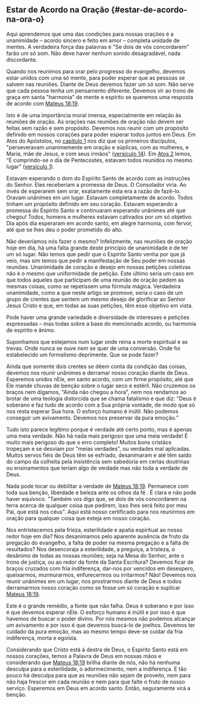 ## Estar de Acordo na Oração {#estar-de-acordo-na-ora-o}

Aqui aprendemos que uma das condições para nossas orações é a unanimidade – acordo sincero e feito em amor – completa unidade de mentes. A verdadeira força das palavras é &quot;Se dois de vós concordarem&quot; farão um só som. Não deve haver nenhum sonido desagradável, nada discordante.

Quando nos reunimos para orar pelo progresso do evangelho, devemos estar unidos com uma só mente, para poder esperar que as pessoas se salvem nas reuniões. Diante de Deus devemos fazer um só som. Não serve que cada pessoa tenha um pensamento diferente. Devemos vir ao trono de graça em santa &quot;harmonia&quot; de mente e espírito se queremos uma resposta de acordo com [Mateus 18:19](http://bibliaonline.com.br/acf/mt/18/19).

Isto é de uma importância moral imensa, especialmente em relação às reuniões de oração. As orações nas reuniões de oração não devem ser feitas sem razão e sem propósito. Devemos nos reunir com um propósito definido em nossos corações para poder esperar todos juntos em Deus. Em Atos do Apóstolos, no [capítulo 1](http://bibliaonline.com.br/acf/atos/1) nos diz que os primeiros discípulos, &quot;perseveravam unanimemente em oração e súplicas, com as mulheres, e Maria, mãe de Jesus, e com seus irmãos&quot; ([versículo 14](http://bibliaonline.com.br/acf/atos/1/14)). Em [Atos 2](http://bibliaonline.com.br/acf/atos/2/1) lemos, “E cumprindo-se o dia de Pentecostes, estavam todos reunidos no mesmo lugar” ([versículo 1](http://bibliaonline.com.br/acf/atos/2/1)).

Estavam esperando o dom do Espírito Santo de acordo com as instruções do Senhor. Eles receberiam a promessa de Deus. O Consolador viria. Ao invés de esperarem sem orar, exatamente esta era a razão de fazê-lo. Oravam unânimes em um lugar. Estavam completamente de acordo. Todos tinham um propósito definido em seu coração. Estavam esperando a promessa do Espírito Santo e continuaram esperando unânimes até que chegou! Todos, homens e mulheres estavam cativados por um só objetivo. Dia após dia esperaram em acordo santo, em alegre harmonia, com fervor, até que se lhes deu o poder prometido do alto.

Não deveríamos nós fazer o mesmo? Infelizmente, nas reuniões de oração hoje em dia, há uma falta grande deste princípio de unanimidade e de ter um só lugar. Não temos que pedir que o Espírito Santo venha por que já veio, mas sim temos que pedir a manifestação de Seu poder em nossas reuniões. Unanimidade de coração e desejo em nossas petições coletivas não é o mesmo que uniformidade de petição. Este último seria um caso em que todos aqueles que participam de uma reunião de oração pedem as mesmas coisas, como se repetissem uma fórmula mágica. Verdadeira unanimidade, como a que neste artigo se promove, seria o caso de um grupo de crentes que sentem um mesmo desejo de glorificar ao Senhor Jesus Cristo e que, em todas as suas petições, têm esse objetivo em vista.

Pode haver uma grande variedade e diversidade de interesses e petições expressadas – mas todas sobre a base do mencionado acordo, ou harmonia de espírito e ânimo.

Suponhamos que estejamos num lugar onde reina a morte espiritual e as trevas. Onde nunca se ouve nem se quer de uma conversão. Onde foi estabelecido um formalismo deprimente. Que se pode fazer?

Ainda que somente dois crentes se dêem conta da condição das coisas, devemos nos reunir unânimes e derramar nosso coração diante de Deus. Esperemos unidos nEle, em santo acordo, com um firme propósito, até que Ele mande chuvas de benção sobre o lugar seco e estéril. Não cruzemos os braços nem digamos, &quot;Ainda não chegou a hora&quot;, nem nos rendamos ao brotar de uma teologia distorcida que se chama fatalismo e que diz: “Deus é soberano e faz tudo de acordo com a Sua própria vontade, de modo que só nos resta esperar Sua hora. O esforço humano é inútil. Não podemos conseguir um avivamento. Devemos nos preservar da pura emoção.”

Tudo isto parece legítimo porque é verdade até certo ponto, mas é apenas uma meia verdade. Não há nada mais perigoso que uma meia verdade! É muito mais perigoso do que o erro completo! Muitos bons cristãos tropeçam e se desviam por &quot;meias verdades&quot;, ou verdades mal aplicadas. Muitos servos fiéis de Deus têm se esfriado, desanimaram e até têm saído do campo da colheita pela insistência sem sabedoria em certas doutrinas ou ensinamentos que teriam algo de verdade mas não toda a verdade de Deus.

Nada pode tocar ou debilitar a verdade de [Mateus 18:19](http://bibliaonline.com.br/acf/mt/18/19). Permanece com toda sua benção, liberdade e beleza ante os olhos da fé . É clara e não pode haver equívoco. &quot;Também vos digo que, se dois de vós concordarem na terra acerca de qualquer coisa que pedirem, isso lhes será feito por meu Pai, que está nos céus&quot;. Aqui está nosso certificado para nos reunirmos em oração para qualquer coisa que esteja em nosso coração.

Nos entristecemos pela frieza, esterilidade e apatia espiritual ao nosso redor hoje em dia? Nos desanimamos pelo aparente ausência de fruto da pregação do evangelho, a falta de poder na mesma pregação e a falta de resultados? Nos desencoraja a esterilidade, a preguiça, a tristeza, o desânimo de todas as nossas reuniões; seja na Mesa do Senhor, ante o trono de justiça, ou ao redor da fonte da Santa Escritura? Devemos ficar de braços cruzados com fria indiferença, dar-nos por vencidos em desespero, queixarmos, murmurarmos, enfurecermos ou irritarmos? Não! Devemos nos reunir unânimes em um lugar, nos prostrarmos diante de Deus e todos derramarmos nosso coração como se fosse um só coração e suplicar [Mateus 18:19](http://bibliaonline.com.br/acf/mt/18/19).

Este é o grande remédio, a fonte que não falha. Deus é soberano e por isso é que devemos esperar nEle. O esforço humano é inútil e por isso é que havemos de buscar o poder divino. Por nós mesmos não podemos alcançar um avivamento e por isso é que devemos buscá-lo de joelhos. Devemos ter cuidado da pura emoção, mas ao mesmo tempo deve-se cuidar da fria indiferença, morta e egoísta.

Considerando que Cristo está à destra de Deus, o Espírito Santo está em nossos corações, temos a Palavra de Deus em nossas mãos e considerando que [Mateus 18:19](http://bibliaonline.com.br/acf/mt/18/19) brilha diante de nós, não há nenhuma desculpa para a esterilidade, o adormecimento, nem a indiferença. E tão pouco há desculpa para que as reuniões não sejam de proveito, nem para não haja frescor em cada reunião e nem para que falte o fruto de nosso serviço. Esperemos em Deus em acordo santo. Então, seguramente virá a benção.